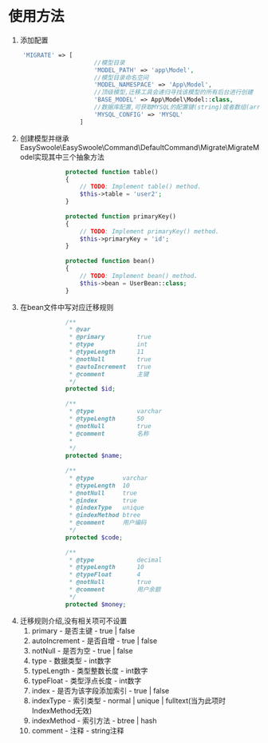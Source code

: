 # 使用方法
1.  添加配置

	

``` php
	'MIGRATE' => [
						//模型目录
						'MODEL_PATH' => 'app\Model',
						//模型目录命名空间
						'MODEL_NAMESPACE' => 'App\Model',
						//顶级模型,迁移工具会递归寻找该模型的所有后台进行创建
						'BASE_MODEL' => App\Model\Model::class,
						//数据库配置,可获取MYSQL的配置键(string)或者数组(array)形式的MYSQL配置,其配置必须包含(host, user, password, database, port)
						'MYSQL_CONFIG' => 'MYSQL'
					]
```


2.  创建模型并继承EasySwoole\EasySwoole\Command\DefaultCommand\Migrate\MigrateModel实现其中三个抽象方法

```php
                protected function table()
                {
                    // TODO: Implement table() method.
                    $this->table = 'user2';
                }
            
                protected function primaryKey()
                {
                    // TODO: Implement primaryKey() method.
                    $this->primaryKey = 'id';
                }
            
                protected function bean()
                {
                    // TODO: Implement bean() method.
                    $this->bean = UserBean::class;
                }
```

3. 在bean文件中写对应迁移规则

```php
				/**
                 * @var
                 * @primary         true
                 * @type            int
                 * @typeLength      11
                 * @notNull         true
                 * @autoIncrement   true
                 * @comment         主键
                 */
                protected $id;
            
                /**
                 * @type            varchar
                 * @typeLength      50
                 * @notNull         true
                 * @comment         名称
                 *
                 */
                protected $name;
            
                /**
                 * @type        varchar
                 * @typeLength  10
                 * @notNull     true
                 * @index       true
                 * @indexType   unique
                 * @indexMethod btree
                 * @comment     用户编码
                 */
                protected $code;
            
                /**
                 * @type            decimal
                 * @typeLength      10
                 * @typeFloat       4
                 * @notNull         true
                 * @comment         用户余额
                 */
                protected $money;
```
                
4. 迁移规则介绍,没有相关项可不设置
	1.  primary 
	   - 是否主键
	   - true | false
	2.  autoIncrement
	   - 是否自增
	   - true | false
	3.  notNull
	   - 是否为空
	   - true | false
	4.  type
	   - 数据类型
	   - int数字
	5.  typeLength
	   - 类型整数长度
	   - int数字
	6.  typeFloat
	   - 类型浮点长度
	   - int数字
	7.  index
	   - 是否为该字段添加索引
	   - true | false
	8.  indexType
	   - 索引类型
	   - normal | unique | fulltext(当为此项时IndexMethod无效)
	9.  indexMethod
	   - 索引方法
	   - btree | hash
	10. comment
	   - 注释
	   - string注释               

